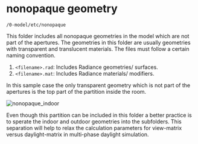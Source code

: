 # nonopaque geometry

`/0-model/etc/nonopaque`

This folder includes all nonopaque geometries in the model which are not part of the
apertures. The geometries in this folder are usually geometries with transparent and
translucent materials. The files must follow a certain naming convention.

1. `<filename>.rad`: Includes Radiance geometries/ surfaces.
2. `<filename>.mat`: Includes Radiance materials/ modifiers.

In this sample case the only transparent geometry which is not part of the apertures is
the top part of the partition inside the room.

![nonopaque_indoor](https://user-images.githubusercontent.com/2915573/53506467-05dd6400-3a84-11e9-9d15-a1a859135234.jpg)

Even though this partition can be included in this folder a better practice is to
sperate the indoor and outdoor geometries into the subfolders. This separation will help
to relax the calculation parameters for view-matrix versus daylight-matrix in multi-phase
daylight simulation.
